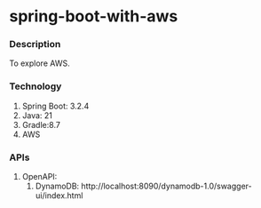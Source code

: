 # spring-boot-with-aws

### Description

To explore AWS.

### Technology

1. Spring Boot: 3.2.4
2. Java: 21
3. Gradle:8.7
5. AWS

### APIs

1. OpenAPI:
    1. DynamoDB: http://localhost:8090/dynamodb-1.0/swagger-ui/index.html